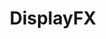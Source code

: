 ---
title: "DisplayFX"
image: "/assets/images/works/design/file1.jpg"
heading: "Reframe Perceptions with DisplayFX."
intro: "Sometimes you want something unique. Something that targets a specific audience or captures a special ambience. Other times, you may want to develop a new brand or update your image. Perhaps you want to unveil a new logo. Whatever your custom design needs may be, DisplayFX is the answer."
section_2:
    - title: "Put your best brand forward."
      description: "In today's environment, image is everything. And DisplayFX is the master of image. Think of our strategists and designers as architects of the mind.  Master designers who are here to help you build your brand. We can also help you promote it on mugs and jackets and just about everything in between.  Go custom with DisplayFX."
usp:
    - heading: "Technologically Savvy"
      body: "We bring together technological savvy with impeccable design."
    - heading: "Designed With Purpose"
      body: "Everything we create is designed to sell."
    - heading: "Flexible Design"
      body: "Our designers are excellent at communicating and listening."
---